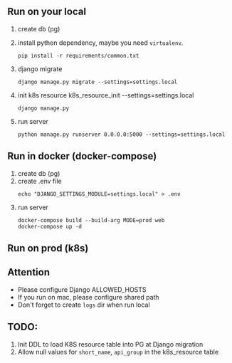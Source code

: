 
## Run on your local

1. create db (pg)
2. install python dependency, maybe you need `virtualenv`.
   
   ```
   pip install -r requirements/common.txt
   ```
3. django migrate

   ```
   django manage.py migrate --settings=settings.local
   ```
4. init k8s resource k8s_resource_init --settings=settings.local

   ```
   django manage.py 
   ```
5. run server

   ```
   python manage.py runserver 0.0.0.0:5000 --settings=settings.local
   ```

## Run in docker (docker-compose)

1. create db (pg)
2. create .env file
   ```
   echo "DJANGO_SETTINGS_MODULE=settings.local" > .env
   ```
3. run server
    ```
    docker-compose build --build-arg MODE=prod web
    docker-compose up -d
    ```

## Run on prod (k8s)


## Attention

   * Please configure Django ALLOWED_HOSTS
   * If you run on mac, please configure shared path
   * Don't forget to create `logs` dir when run local

## TODO:
1. Init DDL to load K8S resource table into PG at Django migration
2. Allow null values for `short_name`, `api_group` in the k8s_resource table





